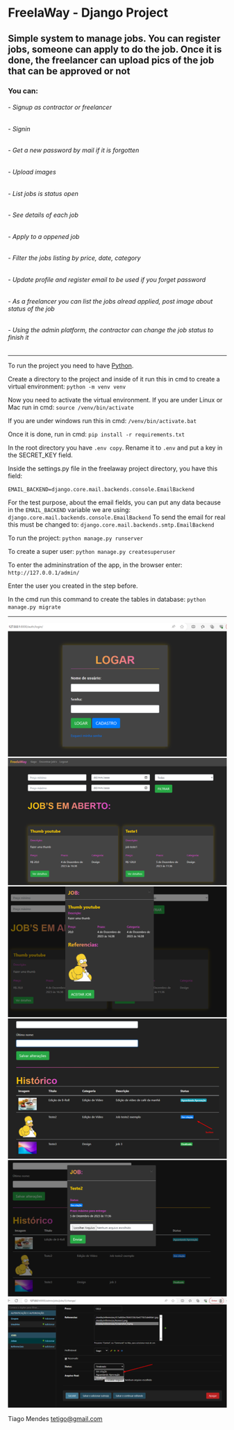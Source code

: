 # FreelaWay - Django Project

## Simple system to manage jobs. You can register jobs, someone can apply to do the job. Once it is done, the freelancer can upload pics of the job that can be approved or not

### You can:

###### - Signup as contractor or freelancer

###### - Signin

###### - Get a new password by mail if it is forgotten

###### - Upload images

###### - List jobs is status open

###### - See details of each job

###### - Apply to a oppened job

###### - Filter the jobs listing by price, date, category

###### - Update profile and register email to be used if you forget password

###### - As a freelancer you can list the jobs alread applied, post image about status of the job

###### - Using the admin platform, the contractor can change the job status to finish it

---

To run the project you need to have [Python](https://www.python.org/downloads/).

Create a directory to the project and inside of it run this in cmd to create a virtual environment:
`python -m venv venv`

Now you need to activate the virtual environment. If you are under Linux or Mac run in cmd:
`source /venv/bin/activate`

If you are under windows run this in cmd:
`/venv/bin/activate.bat`

Once it is done, run in cmd:
`pip install -r requirements.txt`

In the root directory you have `.env copy`. Rename it to `.env` and put a key in the SECRET_KEY field.

Inside the settings.py file in the freelaway project directory, you have this field:

```
EMAIL_BACKEND=django.core.mail.backends.console.EmailBackend
```

For the test purpose, about the email fields, you can put any data because in the `EMAIL_BACKEND` variable we are using: `django.core.mail.backends.console.EmailBackend`
To send the email for real this must be changed to: `django.core.mail.backends.smtp.EmailBackend`

To run the project:
`python manage.py runserver`

To create a super user:
`python manage.py createsuperuser`

To enter the admininstration of the app, in the browser enter:
`http://127.0.0.1/admin/`

Enter the user you created in the step before.

In the cmd run this command to create the tables in database:
`python manage.py migrate`

---

![pic1](./templates/static/jobs/img/pic1.png)
![pic2](./templates/static/jobs/img/pic2.png)
![pic3](./templates/static/jobs/img/pic3.png)
![pic4](./templates/static/jobs/img/pic4.png)
![pic5](./templates/static/jobs/img/pic5.png)
![pic6](./templates/static/jobs/img/pic6.png)

Tiago Mendes
tetigo@gmail.com

